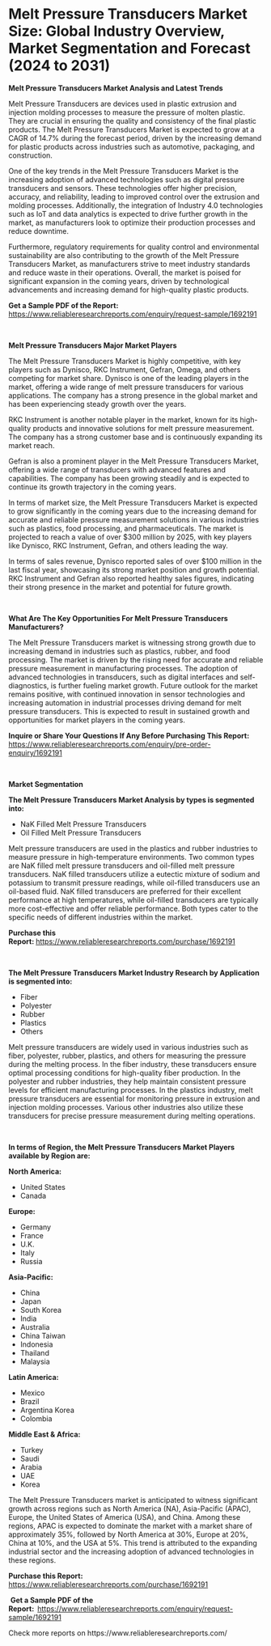 <p><h1>Melt Pressure Transducers Market Size: Global Industry Overview, Market Segmentation and Forecast (2024 to 2031)</h1></p><p><strong>Melt Pressure Transducers Market Analysis and Latest Trends</strong></p>
<p><p>Melt Pressure Transducers are devices used in plastic extrusion and injection molding processes to measure the pressure of molten plastic. They are crucial in ensuring the quality and consistency of the final plastic products. The Melt Pressure Transducers Market is expected to grow at a CAGR of 14.7% during the forecast period, driven by the increasing demand for plastic products across industries such as automotive, packaging, and construction.</p><p>One of the key trends in the Melt Pressure Transducers Market is the increasing adoption of advanced technologies such as digital pressure transducers and sensors. These technologies offer higher precision, accuracy, and reliability, leading to improved control over the extrusion and molding processes. Additionally, the integration of Industry 4.0 technologies such as IoT and data analytics is expected to drive further growth in the market, as manufacturers look to optimize their production processes and reduce downtime.</p><p>Furthermore, regulatory requirements for quality control and environmental sustainability are also contributing to the growth of the Melt Pressure Transducers Market, as manufacturers strive to meet industry standards and reduce waste in their operations. Overall, the market is poised for significant expansion in the coming years, driven by technological advancements and increasing demand for high-quality plastic products.</p></p>
<p><strong>Get a Sample PDF of the Report:&nbsp;</strong> <a href="https://www.reliableresearchreports.com/enquiry/request-sample/1692191">https://www.reliableresearchreports.com/enquiry/request-sample/1692191</a></p>
<p>&nbsp;</p>
<p><strong>Melt Pressure Transducers Major Market Players</strong></p>
<p><p>The Melt Pressure Transducers Market is highly competitive, with key players such as Dynisco, RKC Instrument, Gefran, Omega, and others competing for market share. Dynisco is one of the leading players in the market, offering a wide range of melt pressure transducers for various applications. The company has a strong presence in the global market and has been experiencing steady growth over the years.</p><p>RKC Instrument is another notable player in the market, known for its high-quality products and innovative solutions for melt pressure measurement. The company has a strong customer base and is continuously expanding its market reach.</p><p>Gefran is also a prominent player in the Melt Pressure Transducers Market, offering a wide range of transducers with advanced features and capabilities. The company has been growing steadily and is expected to continue its growth trajectory in the coming years.</p><p>In terms of market size, the Melt Pressure Transducers Market is expected to grow significantly in the coming years due to the increasing demand for accurate and reliable pressure measurement solutions in various industries such as plastics, food processing, and pharmaceuticals. The market is projected to reach a value of over $300 million by 2025, with key players like Dynisco, RKC Instrument, Gefran, and others leading the way.</p><p>In terms of sales revenue, Dynisco reported sales of over $100 million in the last fiscal year, showcasing its strong market position and growth potential. RKC Instrument and Gefran also reported healthy sales figures, indicating their strong presence in the market and potential for future growth.</p></p>
<p>&nbsp;</p>
<p><strong>What Are The Key Opportunities For Melt Pressure Transducers Manufacturers?</strong></p>
<p><p>The Melt Pressure Transducers market is witnessing strong growth due to increasing demand in industries such as plastics, rubber, and food processing. The market is driven by the rising need for accurate and reliable pressure measurement in manufacturing processes. The adoption of advanced technologies in transducers, such as digital interfaces and self-diagnostics, is further fueling market growth. Future outlook for the market remains positive, with continued innovation in sensor technologies and increasing automation in industrial processes driving demand for melt pressure transducers. This is expected to result in sustained growth and opportunities for market players in the coming years.</p></p>
<p><strong>Inquire or Share Your Questions If Any Before Purchasing This Report:</strong> <a href="https://www.reliableresearchreports.com/enquiry/pre-order-enquiry/1692191">https://www.reliableresearchreports.com/enquiry/pre-order-enquiry/1692191</a></p>
<p>&nbsp;</p>
<p><strong>Market Segmentation</strong></p>
<p><strong>The Melt Pressure Transducers Market Analysis by types is segmented into:</strong></p>
<p><ul><li>NaK Filled Melt Pressure Transducers</li><li>Oil Filled Melt Pressure Transducers</li></ul></p>
<p><p>Melt pressure transducers are used in the plastics and rubber industries to measure pressure in high-temperature environments. Two common types are NaK filled melt pressure transducers and oil-filled melt pressure transducers. NaK filled transducers utilize a eutectic mixture of sodium and potassium to transmit pressure readings, while oil-filled transducers use an oil-based fluid. NaK filled transducers are preferred for their excellent performance at high temperatures, while oil-filled transducers are typically more cost-effective and offer reliable performance. Both types cater to the specific needs of different industries within the market.</p></p>
<p><strong>Purchase this Report:&nbsp;</strong><a href="https://www.reliableresearchreports.com/purchase/1692191">https://www.reliableresearchreports.com/purchase/1692191</a></p>
<p>&nbsp;</p>
<p><strong>The Melt Pressure Transducers Market Industry Research by Application is segmented into:</strong></p>
<p><ul><li>Fiber</li><li>Polyester</li><li>Rubber</li><li>Plastics</li><li>Others</li></ul></p>
<p><p>Melt pressure transducers are widely used in various industries such as fiber, polyester, rubber, plastics, and others for measuring the pressure during the melting process. In the fiber industry, these transducers ensure optimal processing conditions for high-quality fiber production. In the polyester and rubber industries, they help maintain consistent pressure levels for efficient manufacturing processes. In the plastics industry, melt pressure transducers are essential for monitoring pressure in extrusion and injection molding processes. Various other industries also utilize these transducers for precise pressure measurement during melting operations.</p></p>
<p>&nbsp;</p>
<p><strong>In terms of Region, the Melt Pressure Transducers Market Players available by Region are:</strong></p>
<p>
    <p> <strong> North America: </strong>
        <ul>
            <li>United States</li>
            <li>Canada</li>
        </ul>
        </p> 
    <p> <strong> Europe: </strong>
        <ul>
            <li>Germany</li>
            <li>France</li>
            <li>U.K.</li>
            <li>Italy</li>
            <li>Russia</li>
        </ul>
        </p> 
    <p> <strong> Asia-Pacific: </strong>
        <ul>
            <li>China</li>
            <li>Japan</li>
            <li>South Korea</li>
            <li>India</li>
            <li>Australia</li>
            <li>China Taiwan</li>
            <li>Indonesia</li>
            <li>Thailand</li>
            <li>Malaysia</li>
        </ul>
        </p> 
    <p> <strong> Latin America: </strong>
        <ul>
            <li>Mexico</li>
            <li>Brazil</li>
            <li>Argentina Korea</li>
            <li>Colombia</li>
        </ul>
        </p> 
    <p> <strong> Middle East & Africa: </strong>
        <ul>
            <li>Turkey</li>
            <li>Saudi</li>
            <li>Arabia</li>
            <li>UAE</li>
            <li>Korea</li>
        </ul>
    </p>
    </p>
<p><p>The Melt Pressure Transducers market is anticipated to witness significant growth across regions such as North America (NA), Asia-Pacific (APAC), Europe, the United States of America (USA), and China. Among these regions, APAC is expected to dominate the market with a market share of approximately 35%, followed by North America at 30%, Europe at 20%, China at 10%, and the USA at 5%. This trend is attributed to the expanding industrial sector and the increasing adoption of advanced technologies in these regions.</p></p>
<p><strong>Purchase this Report: </strong><a href="https://www.reliableresearchreports.com/purchase/1692191">https://www.reliableresearchreports.com/purchase/1692191</a></p>
<p>&nbsp;<strong>Get a Sample PDF of the Report:&nbsp;&nbsp;</strong><a href="https://www.reliableresearchreports.com/enquiry/request-sample/1692191">https://www.reliableresearchreports.com/enquiry/request-sample/1692191</a></p>
<p><strong></strong></p>
<p>Check more reports on https://www.reliableresearchreports.com/</p>